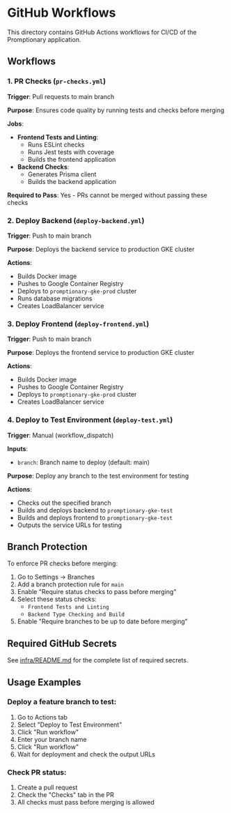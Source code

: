 # GitHub Workflows

This directory contains GitHub Actions workflows for CI/CD of the Promptionary application.

## Workflows

### 1. PR Checks (`pr-checks.yml`)

**Trigger**: Pull requests to main branch

**Purpose**: Ensures code quality by running tests and checks before merging

**Jobs**:
- **Frontend Tests and Linting**: 
  - Runs ESLint checks
  - Runs Jest tests with coverage
  - Builds the frontend application
- **Backend Checks**:
  - Generates Prisma client
  - Builds the backend application

**Required to Pass**: Yes - PRs cannot be merged without passing these checks

### 2. Deploy Backend (`deploy-backend.yml`)

**Trigger**: Push to main branch

**Purpose**: Deploys the backend service to production GKE cluster

**Actions**:
- Builds Docker image
- Pushes to Google Container Registry
- Deploys to `promptionary-gke-prod` cluster
- Runs database migrations
- Creates LoadBalancer service

### 3. Deploy Frontend (`deploy-frontend.yml`)

**Trigger**: Push to main branch

**Purpose**: Deploys the frontend service to production GKE cluster

**Actions**:
- Builds Docker image
- Pushes to Google Container Registry
- Deploys to `promptionary-gke-prod` cluster
- Creates LoadBalancer service

### 4. Deploy to Test Environment (`deploy-test.yml`)

**Trigger**: Manual (workflow_dispatch)

**Inputs**: 
- `branch`: Branch name to deploy (default: main)

**Purpose**: Deploy any branch to the test environment for testing

**Actions**:
- Checks out the specified branch
- Builds and deploys backend to `promptionary-gke-test`
- Builds and deploys frontend to `promptionary-gke-test`
- Outputs the service URLs for testing

## Branch Protection

To enforce PR checks before merging:

1. Go to Settings → Branches
2. Add a branch protection rule for `main`
3. Enable "Require status checks to pass before merging"
4. Select these status checks:
   - `Frontend Tests and Linting`
   - `Backend Type Checking and Build`
5. Enable "Require branches to be up to date before merging"

## Required GitHub Secrets

See [infra/README.md](../../infra/README.md) for the complete list of required secrets.

## Usage Examples

### Deploy a feature branch to test:

1. Go to Actions tab
2. Select "Deploy to Test Environment"
3. Click "Run workflow"
4. Enter your branch name
5. Click "Run workflow"
6. Wait for deployment and check the output URLs

### Check PR status:

1. Create a pull request
2. Check the "Checks" tab in the PR
3. All checks must pass before merging is allowed